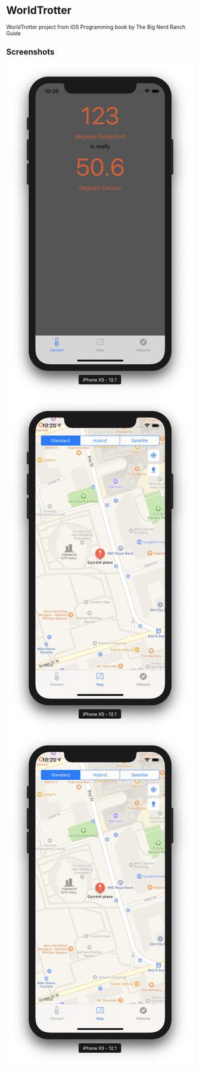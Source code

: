 # WorldTrotter
WorldTrotter project from iOS Programming book by The Big Nerd Ranch Guide

## Screenshots
![Convert screen](images/convert.png)
![Map screen](images/map.png)
![Website screen](images/map.png)
